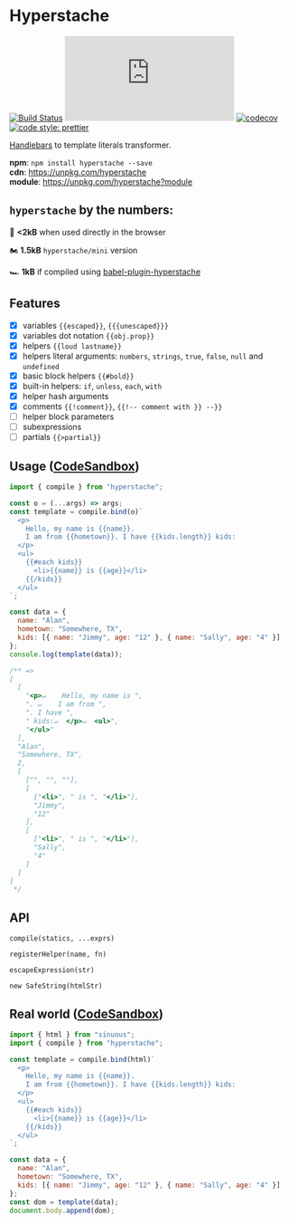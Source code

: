 # Hyperstache

[![Build Status](https://img.shields.io/travis/com/luwes/hyperstache/master.svg?style=flat-square&label=Travis+CI)](https://travis-ci.com/luwes/hyperstache)
![Badge size](https://img.badgesize.io/https://unpkg.com/hyperstache/dist/hyperstache.js?compression=gzip&label=gzip&style=flat-square)
[![codecov](https://img.shields.io/codecov/c/github/luwes/hyperstache.svg?style=flat-square)](https://codecov.io/gh/luwes/hyperstache)
[![code style: prettier](https://img.shields.io/badge/code_style-prettier-ff69b4.svg?style=flat-square)](https://github.com/prettier/prettier)

[Handlebars](https://github.com/wycats/handlebars.js/) to template literals transformer.

**npm**: `npm install hyperstache --save`  
**cdn**: https://unpkg.com/hyperstache  
**module**: https://unpkg.com/hyperstache?module

## `hyperstache` by the numbers:

🚙 **<2kB** when used directly in the browser

🏍 **1.5kB** `hyperstache/mini` version

🏎 **1kB** if compiled using [babel-plugin-hyperstache](./packages/babel-plugin-hyperstache)

## Features

- [x] variables `{{escaped}}`, `{{{unescaped}}}`
- [x] variables dot notation `{{obj.prop}}`
- [x] helpers `{{loud lastname}}`
- [x] helpers literal arguments: `numbers`, `strings`, `true`, `false`, `null` and `undefined`
- [x] basic block helpers `{{#bold}}`
- [x] built-in helpers: `if`, `unless`, `each`, `with`
- [x] helper hash arguments
- [x] comments `{{!comment}}`, `{{!-- comment with }} --}}`
- [ ] helper block parameters
- [ ] subexpressions
- [ ] partials `{{>partial}}`

## Usage ([CodeSandbox](https://codesandbox.io/s/boring-breeze-y3od0))

```js
import { compile } from "hyperstache";

const o = (...args) => args;
const template = compile.bind(o)`
  <p>
    Hello, my name is {{name}}. 
    I am from {{hometown}}. I have {{kids.length}} kids:
  </p>
  <ul>
    {{#each kids}}
      <li>{{name}} is {{age}}</li>
    {{/kids}}
  </ul>
`;

const data = {
  name: "Alan",
  hometown: "Somewhere, TX",
  kids: [{ name: "Jimmy", age: "12" }, { name: "Sally", age: "4" }]
};
console.log(template(data));

/** =>
[
  [
    "<p>↵    Hello, my name is ",
    ". ↵    I am from ",
    ". I have ",
    " kids:↵  </p>↵  <ul>",
    "</ul>"
  ],
  "Alan",
  "Somewhere, TX",
  2,
  [
    ["", "", ""],
    [
      ["<li>", " is ", "</li>"],
      "Jimmy",
      "12"
    ],
    [
      ["<li>", " is ", "</li>"],
      "Sally",
      "4"
    ]
  ]
]
 */
```

## API

`compile(statics, ...exprs)`

`registerHelper(name, fn)`

`escapeExpression(str)`

`new SafeString(htmlStr)`

## Real world ([CodeSandbox](https://codesandbox.io/s/damp-wave-5j4u9))

```js
import { html } from "sinuous";
import { compile } from "hyperstache";

const template = compile.bind(html)`
  <p>
    Hello, my name is {{name}}. 
    I am from {{hometown}}. I have {{kids.length}} kids:
  </p>
  <ul>
    {{#each kids}}
      <li>{{name}} is {{age}}</li>
    {{/kids}}
  </ul>
`;

const data = {
  name: "Alan",
  hometown: "Somewhere, TX",
  kids: [{ name: "Jimmy", age: "12" }, { name: "Sally", age: "4" }]
};
const dom = template(data);
document.body.append(dom);
```

